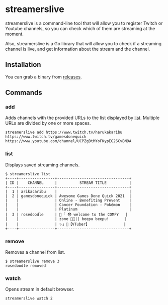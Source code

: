 # streamerslive

streamerslive is a command-line tool that will allow you to register Twitch or Youtube channels,
so you can check which of them are streaming at the moment.

Also, streamerslive is a Go library that will allow you to check if a streaming channel
is live, and get information about the stream and the channel.

## Installation

You can grab a binary from [releases](https://github.com/JonathanGzzBen/streamerslive/releases/tag/v1.0.0).

## Commands

### add

Adds channels with the provided URLs to the list displayed by [list](#list). Multiple URLs are divided by one or more spaces.

```shell
streamerslive add https://www.twitch.tv/harukakaribu https://www.twitch.tv/gamesdonequick https://www.youtube.com/channel/UCPZgBtMYoFKypEG2SCvBN9A
```

### list

Displays saved streaming channels.

```shell
$ streamerslive list
+----+----------------+--------------------------------+
| ID |    CHANNEL     |          STREAM TITLE          |
+----+----------------+--------------------------------+
|  1 | arikacaribu    |                                |
|  2 | gamesdonequick | Awesome Games Done Quick 2021  |
|    |                | Online - Benefiting Prevent    |
|    |                | Cancer Foundation - Pokémon    |
|    |                | Platinum                       |
|  3 | rosedoodle     | 🌸「 😳 welcome to the COMFY   |
|    |                | zone 🌹💖|| beepu beepu!       |
|    |                | ✨」🌸【VTuber】               |
+----+----------------+--------------------------------+
```

### remove

Removes a channel from list.

```shell
$ streamerslive remove 3
rosedoodle removed
```

### watch

Opens stream in default browser.

```shell
streamerslive watch 2
```
